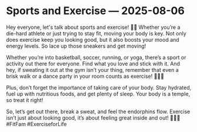 # Sports and Exercise — 2025-08-06

Hey everyone, let's talk about sports and exercise! 💪🏼 Whether you’re a die-hard athlete or just trying to stay fit, moving your body is key. Not only does exercise keep you looking good, but it also boosts your mood and energy levels. So lace up those sneakers and get moving!

Whether you’re into basketball, soccer, running, or yoga, there’s a sport or activity out there for everyone. Find what you love and stick with it. And hey, if sweating it out at the gym isn’t your thing, remember that even a brisk walk or a dance party in your room counts as exercise! 🕺🚶‍♀️

Plus, don’t forget the importance of taking care of your body. Stay hydrated, fuel up with nutritious foods, and get plenty of sleep. Your body is a temple, so treat it right!

So, let’s get out there, break a sweat, and feel the endorphins flow. Exercise isn’t just about looking good, it’s about feeling great inside and out! 👊🏼🌟 #FitFam #ExerciseforLife